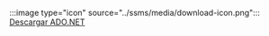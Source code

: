 :::image type="icon" source="../ssms/media/download-icon.png"::: [Descargar ADO.NET](../connect/sql-connection-libraries.md#anchor-20-drivers-relational-access)

